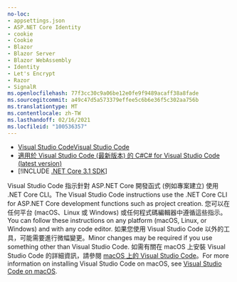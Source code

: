 ```yaml
---
no-loc:
- appsettings.json
- ASP.NET Core Identity
- cookie
- Cookie
- Blazor
- Blazor Server
- Blazor WebAssembly
- Identity
- Let's Encrypt
- Razor
- SignalR
ms.openlocfilehash: 77f3cc30c9a06be12e0fe9f9489acaff38a8fade
ms.sourcegitcommit: a49c47d5a573379effee5c6b6e36f5c302aa756b
ms.translationtype: MT
ms.contentlocale: zh-TW
ms.lasthandoff: 02/16/2021
ms.locfileid: "100536357"
---
```

* [<span data-ttu-id="60ab9-101">Visual Studio Code</span><span class="sxs-lookup"><span data-stu-id="60ab9-101">Visual Studio Code</span></span>](https://code.visualstudio.com/download)
* [<span data-ttu-id="60ab9-102">適用於 Visual Studio Code (最新版本) 的 C#</span><span class="sxs-lookup"><span data-stu-id="60ab9-102">C# for Visual Studio Code (latest version)</span></span>](https://marketplace.visualstudio.com/items?itemName=ms-dotnettools.csharp)
* [!INCLUDE [.NET Core 3.1 SDK](~/includes/3.1-SDK.md)]

<span data-ttu-id="60ab9-103">Visual Studio Code 指示針對 ASP.NET Core 開發函式 (例如專案建立) 使用 .NET Core CLI。</span><span class="sxs-lookup"><span data-stu-id="60ab9-103">The Visual Studio Code instructions use the .NET Core CLI for ASP.NET Core development functions such as project creation.</span></span> <span data-ttu-id="60ab9-104">您可以在任何平台 (macOS、Linux 或 Windows) 或任何程式碼編輯器中遵循這些指示。</span><span class="sxs-lookup"><span data-stu-id="60ab9-104">You can follow these instructions on any platform (macOS, Linux, or Windows) and with any code editor.</span></span> <span data-ttu-id="60ab9-105">如果您使用 Visual Studio Code 以外的工具，可能需要進行微幅變更。</span><span class="sxs-lookup"><span data-stu-id="60ab9-105">Minor changes may be required if you use something other than Visual Studio Code.</span></span> <span data-ttu-id="60ab9-106">如需有關在 macOS 上安裝 Visual Studio Code 的詳細資訊，請參閱 [macOS 上的 Visual Studio Code](https://code.visualstudio.com/docs/setup/mac)。</span><span class="sxs-lookup"><span data-stu-id="60ab9-106">For more information on installing Visual Studio Code on macOS, see [Visual Studio Code on macOS](https://code.visualstudio.com/docs/setup/mac).</span></span>
